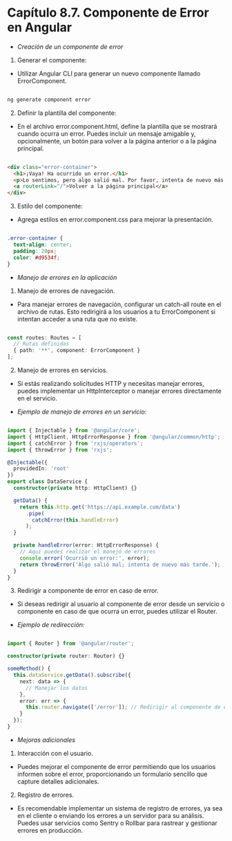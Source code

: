 # Capítulo 8.7. Componente de Error en Angular

- *Creación de un componente de error*

1. Generar el componente:

- Utilizar Angular CLI para generar un nuevo componente llamado ErrorComponent.

```bash

ng generate component error
```

2. Definir la plantilla del componente:

- En el archivo error.component.html, define la plantilla que se mostrará cuando ocurra un error. Puedes incluir un mensaje amigable y, opcionalmente, un botón para volver a la página anterior o a la página principal.

```html

<div class="error-container">
  <h1>¡Vaya! Ha ocurrido un error.</h1>
  <p>Lo sentimos, pero algo salió mal. Por favor, intenta de nuevo más tarde.</p>
  <a routerLink="/">Volver a la página principal</a>
</div>
```

3. Estilo del componente:

-  Agrega estilos en error.component.css para mejorar la presentación.

```css

.error-container {
  text-align: center;
  padding: 20px;
  color: #d9534f;
}
```

- *Manejo de errores en la aplicación*

1. Manejo de errores de navegación.

- Para manejar errores de navegación, configurar un catch-all route en el archivo de rutas. Esto redirigirá a los usuarios a tu ErrorComponent si intentan acceder a una ruta que no existe.

```typescript

const routes: Routes = [
  // Rutas definidas
  { path: '**', component: ErrorComponent }
];
```

2. Manejo de errores en servicios.

- Si estás realizando solicitudes HTTP y necesitas manejar errores, puedes implementar un HttpInterceptor o manejar errores directamente en el servicio.

- *Ejemplo de manejo de errores en un servicio:*

```typescript

import { Injectable } from '@angular/core';
import { HttpClient, HttpErrorResponse } from '@angular/common/http';
import { catchError } from 'rxjs/operators';
import { throwError } from 'rxjs';

@Injectable({
  providedIn: 'root'
})
export class DataService {
  constructor(private http: HttpClient) {}

  getData() {
    return this.http.get('https://api.example.com/data')
      .pipe(
        catchError(this.handleError)
      );
  }

  private handleError(error: HttpErrorResponse) {
    // Aquí puedes realizar el manejo de errores
    console.error('Ocurrió un error:', error);
    return throwError('Algo salió mal; intenta de nuevo más tarde.');
  }
}
```

3. Redirigir a componente de error en caso de error.

- Si deseas redirigir al usuario al componente de error desde un servicio o componente en caso de que ocurra un error, puedes utilizar el Router.

- *Ejemplo de redirección:*

```typescript

import { Router } from '@angular/router';

constructor(private router: Router) {}

someMethod() {
  this.dataService.getData().subscribe({
    next: data => {
      // Manejar los datos
    },
    error: err => {
      this.router.navigate(['/error']); // Redirigir al componente de error
    }
  });
}
```

- *Mejoras adicionales*

1. Interacción con el usuario.

- Puedes mejorar el componente de error permitiendo que los usuarios informen sobre el error, proporcionando un formulario sencillo que capture detalles adicionales.

2. Registro de errores.

- Es recomendable implementar un sistema de registro de errores, ya sea en el cliente o enviando los errores a un servidor para su análisis. Puedes usar servicios como Sentry o Rollbar para rastrear y gestionar errores en producción.
